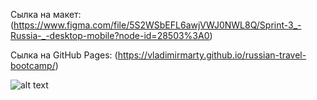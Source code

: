 
Сылка на макет:
 (https://www.figma.com/file/5S2WSbEFL6awjVWJ0NWL8Q/Sprint-3_-Russia-_-desktop-mobile?node-id=28503%3A0)

Cылка на GitHub Pages:
(https://vladimirmarty.github.io/russian-travel-bootcamp/)

![alt text](https://github.com/VladimirMarty/tavel-project/blob/main/Russia.png)
